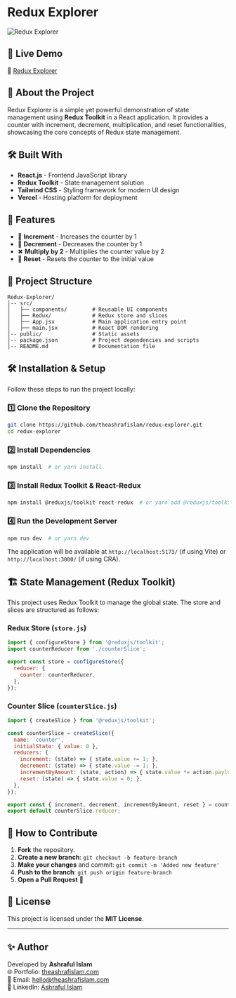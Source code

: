 # Redux Explorer

![Redux Explorer](https://github.com/user-attachments/assets/658840bd-2e49-49f0-bfcb-29447f6b8caa)

## 🚀 Live Demo
🔗 [Redux Explorer](https://redux-explorer.vercel.app/)

## 📌 About the Project
Redux Explorer is a simple yet powerful demonstration of state management using **Redux Toolkit** in a React application. It provides a counter with increment, decrement, multiplication, and reset functionalities, showcasing the core concepts of Redux state management.

## 🛠️ Built With
- **React.js** - Frontend JavaScript library
- **Redux Toolkit** - State management solution
- **Tailwind CSS** - Styling framework for modern UI design
- **Vercel** - Hosting platform for deployment

## 🎯 Features
- 🔼 **Increment** - Increases the counter by 1
- 🔽 **Decrement** - Decreases the counter by 1
- ✖ **Multiply by 2** - Multiplies the counter value by 2
- 🔄 **Reset** - Resets the counter to the initial value

## 📂 Project Structure
```
Redux-Explorer/
│-- src/
│   ├── components/        # Reusable UI components
│   ├── Redux/             # Redux store and slices
│   ├── App.jsx            # Main application entry point
│   ├── main.jsx           # React DOM rendering
│-- public/                # Static assets
│-- package.json           # Project dependencies and scripts
│-- README.md              # Documentation file
```

## 🛠️ Installation & Setup
Follow these steps to run the project locally:

### 1️⃣ Clone the Repository
```bash
git clone https://github.com/theashrafislam/redux-explorer.git
cd redux-explorer
```

### 2️⃣ Install Dependencies
```bash
npm install  # or yarn install
```

### 3️⃣ Install Redux Toolkit & React-Redux
```bash
npm install @reduxjs/toolkit react-redux  # or yarn add @reduxjs/toolkit react-redux
```

### 4️⃣ Run the Development Server
```bash
npm run dev  # or yarn dev
```

The application will be available at `http://localhost:5173/` (if using Vite) or `http://localhost:3000/` (if using CRA).

## 🏗️ State Management (Redux Toolkit)
This project uses Redux Toolkit to manage the global state. The store and slices are structured as follows:

### **Redux Store (`store.js`)**
```javascript
import { configureStore } from '@reduxjs/toolkit';
import counterReducer from './counterSlice';

export const store = configureStore({
  reducer: {
    counter: counterReducer,
  },
});
```

### **Counter Slice (`counterSlice.js`)**
```javascript
import { createSlice } from '@reduxjs/toolkit';

const counterSlice = createSlice({
  name: 'counter',
  initialState: { value: 0 },
  reducers: {
    increment: (state) => { state.value += 1; },
    decrement: (state) => { state.value -= 1; },
    incrementByAmount: (state, action) => { state.value *= action.payload; },
    reset: (state) => { state.value = 0; },
  },
});

export const { increment, decrement, incrementByAmount, reset } = counterSlice.actions;
export default counterSlice.reducer;
```

## 📜 How to Contribute
1. **Fork** the repository.
2. **Create a new branch**: `git checkout -b feature-branch`
3. **Make your changes** and commit: `git commit -m 'Added new feature'`
4. **Push to the branch**: `git push origin feature-branch`
5. **Open a Pull Request** 🎉

## 📄 License
This project is licensed under the **MIT License**.

---

## ✨ Author
Developed by **Ashraful Islam**  
🌐 Portfolio: [theashrafislam.com](https://theashrafislam.com)  
📧 Email: [hello@theashrafislam.com](mailto:hello@theashrafislam.com)  
🔗 LinkedIn: [Ashraful Islam](https://www.linkedin.com/in/theashrafislam/)